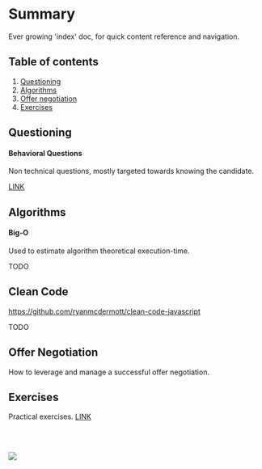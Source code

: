 # Summary
Ever growing 'index' doc, for quick content reference and navigation.

## Table of contents
1. [Questioning](#questioning)
2. [Algorithms](#algorithms)
3. [Offer negotiation](#offer_negotiation)
4. [Exercises](#exercises)

## <a name=questioning></a>Questioning
#### Behavioral Questions
Non technical questions, mostly targeted towards knowing the candidate.

[LINK](/notes/Behavioral_Questions/Behavioral_Questions.md)

## <a name=algorithms></a>Algorithms
#### Big-O
Used to estimate algorithm theoretical execution-time.

TODO

## <a name=cleancode></a>Clean Code
https://github.com/ryanmcdermott/clean-code-javascript

TODO 
 
## <a name=offer_negotiation></a>Offer Negotiation
How to leverage and manage a successful offer negotiation.

## <a name=exercises></a>Exercises
Practical exercises.
[LINK](/exercises)

<br/><br/>

![](https://media.giphy.com/media/dsKnRuALlWsZG/giphy.gif)

